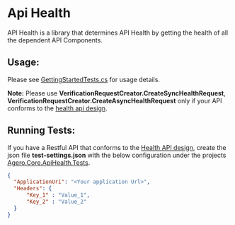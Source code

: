 # Api Health

API Health is a library that determines API Health by getting the health of all the dependent API Components.

## Usage:

Please see [GettingStartedTests.cs](./Agero.Core.ApiHealth.Tests/Tests/GettingStartedTests.cs) for usage details.

**Note:** Please use **VerificationRequestCreator.CreateSyncHealthRequest**, **VerificationRequestCreator.CreateAsyncHealthRequest** only if your API conforms to the [health api design](./HealthApiDesign.md).

## Running Tests:

If you have a Restful API that conforms to the [Health API design](./HealthApiDesign.md), create the json file **test-settings.json** with the below configuration under the projects [Agero.Core.ApiHealth.Tests](./Agero.Core.ApiHealth.Tests).

```json
{
  "ApplicationUri": "<Your application Url>",
  "Headers": {
      "Key_1" : "Value_1",
      "Key_2" : "Value_2"
  }
}
```